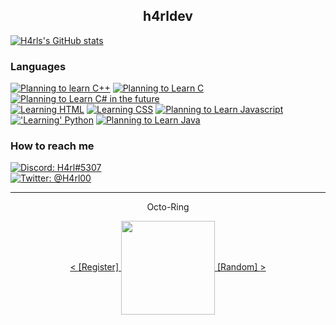 <!---
h4rldev/h4rldev is a ✨ special ✨ repository because its `README.md` (this file) appears on your GitHub profile.
You can click the Preview link to take a look at your changes.
--->

<h2 align="center"> h4rldev</h2>

[![H4rls's GitHub stats](https://github-readme-stats.vercel.app/api?username=h4rldev)](https://github.com/anuraghazra/github-readme-stats)

### Languages

<a href="https://www.cplusplus.com/"><img src="https://img.shields.io/badge/Planning%20to%20Learn-C%2B%2B-blue?style=for-the-badge" alt="Planning to learn C++"></a>
<a href="https://en.wikipedia.org/wiki/C_(programming_language)"><img src="https://img.shields.io/badge/Learning-C-limegreen?style=for-the-badge" alt="Planning to Learn C"></a>
<a href="https://en.wikipedia.org/wiki/C_Sharp_(programming_language)"><img src="https://img.shields.io/badge/Planning%20to%20Learn-C%23%20in%20the%20future-limegreen?style=for-the-badge" alt="Planning to Learn C# in the future"></a>
<br>
<a href="https://developer.mozilla.org/en-US/docs/Web/HTML"><img src="https://img.shields.io/badge/Learning-HTML5-red?style=for-the-badge" alt="Learning HTML"></a>
<a href="https://developer.mozilla.org/en-US/docs/Web/CSS"><img src="https://img.shields.io/badge/Learning-CSS-blue?style=for-the-badge" alt="Learning CSS"></a>
<a href="https://developer.mozilla.org/en-US/docs/Web/Javascript"><img src="https://img.shields.io/badge/PLanning%20to%20Learn-Javascript-darkred?style=for-the-badge" alt="Planning to Learn Javascript"></a>
<br>
<a href="https://www.python.org/"><img src="https://img.shields.io/badge/'Learning'-Python-darkgreen?style=for-the-badge" alt="'Learning' Python"></a>
<a href="https://java.com"><img src="https://img.shields.io/badge/Planning%20to%20Learn-Java%20in%20the%20future-darkred?style=for-the-badge" alt="Planning to Learn Java"></a>
<br>

### How to reach me

<a href="https://paste.gg/p/anonymous/542110b9ccda418689dd5030c04c2586/files/08ce1791991545649ab17ed728ff9d00/raw"><img src="https://img.shields.io/badge/Discord-H4rl・ハル%235307-darkgrey?style=for-the-badge" alt="Discord: H4rl#5307"></a> <br>
<a href="https://twitter.com/h4rl00"><img src="https://img.shields.io/badge/Twitter-%40H4rl00-blue?style=for-the-badge" alt="Twitter: @H4rl00"/></a> 

<hr>



<p align="center", margin=0>Octo-Ring</a>
<p align="center">
    <a href="https://octo-ring.com/p/h4rldev/prev">
        < 
    </a>
    <a href="https://octo-ring/register">
        [Register]
    </a>
    <a href="https://octo-ring.com/">
        <img align="center" src="https://media.discordapp.net/attachments/856404208445292545/995328704580431962/octa.png" height="150px">
    </a>
    <a href="https://octo-ring.com/p/h4rldev/random">
        [Random]
    </a>
    <a href="https://octo-ring.com/p/h4rldev/next">
         >
    </a>
</p>
